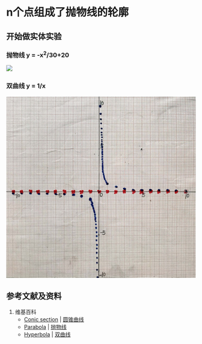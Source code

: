 # n个点组成了抛物线的轮廓

## 开始做实体实验

### 抛物线 y = -x<sup>2</sup>/30+20
![](/images/函数与解析几何/在2维坐标纸上感受n个点组成了任意形状的轮廓/n个点组成了抛物线的轮廓/1a1.jpg)

### 双曲线 y = 1/x

![](/images/函数与解析几何/在2维坐标纸上感受n个点组成了任意形状的轮廓/感受n个点组成了抛物线等规则曲线的轮廓/2a1.jpg)

## 参考文献及资料

1. 维基百科
	- [Conic section](https://en.wikipedia.org/wiki/Conic_section) | [圆锥曲线](https://zh.wikipedia.org/wiki/%E5%9C%86%E9%94%A5%E6%9B%B2%E7%BA%BF) 
	- [Parabola](https://en.wikipedia.org/wiki/Parabola) | [抛物线](https://zh.wikipedia.org/wiki/%E6%8A%9B%E7%89%A9%E7%BA%BF) 
	- [Hyperbola](https://en.wikipedia.org/wiki/Hyperbola) | [双曲线](https://zh.wikipedia.org/wiki/%E5%8F%8C%E6%9B%B2%E7%BA%BF) 

